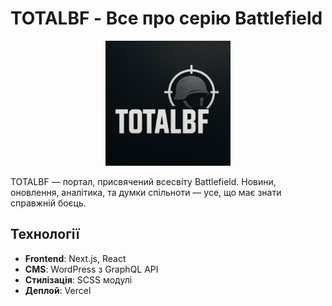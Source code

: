 # TOTALBF - Все про серію Battlefield

<div align="center">
  <img src="public/totalbf.png" alt="TotalBF Logo" width="200" height="auto">
</div>

TOTALBF — портал, присвячений всесвіту Battlefield. Новини, оновлення, аналітика, та думки спільноти — усе, що має знати справжній боєць.

## Технології

- **Frontend**: Next.js, React
- **CMS**: WordPress з GraphQL API
- **Стилізація**: SCSS модулі
- **Деплой**: Vercel
